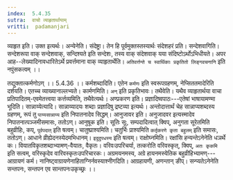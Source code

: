 ```yaml
---
index:  5.4.35
sutra:  वाचो व्याहृतार्थायाम्
vritti:  padamanjari
---
```


व्याहृत इति। उक्त इत्यर्थः। अन्येनेति। संदेष्ट्रा। तेन हि पूर्वमुक्तस्तस्यार्थः संदेशहरं प्रति। सन्देशवागिति। सन्देशरूपा वाक् सन्देशवाक्, सन्दिश्यते इति सन्देशः, तस्य वाक् संदेशवाक् यया संदिष्टोऽर्थोऽभिधीयते।
अपर आह--लेख्यादिनावधारितेऽर्थे प्रवर्त्तमाना वाक् व्याहृतार्थेति। `अतिवर्त्तन्ते च स्वार्थिकाः प्रकृतितो लिङ्गवचनानि` इति नपुंसकत्वम् ।।

तद्युक्तात्कर्मणोऽण् ।। 5.4.36 ।। 
कर्मशब्दादिति। एतेन `कर्मणः` इति स्वरूपग्रहणम्, नेप्सिततमादेरिति दर्शयति। एतच्च व्याख्यानाल्लभ्यते। कार्मणमिति। `अन्` इति प्रकृतिभावः। तथैवेति। यथैव व्याहृतार्थया वाचा प्रतिपादितम्-एवमेतत्त्वया कर्त्तव्यमिति, तथैवेत्यर्थः।
अण्प्रकरण इति। प्रज्ञादिष्वपाठः---एतेषां भाषायामण्मा भूदिति। सान्नाय्येत्यादि। सान्नाय्यादयः शब्दाः प्रज्ञादिषु द्रष्टव्या इत्यर्थः। अन्तोदात्तार्थं चेह सान्नाप्यशब्दस्य ग्रहणम्, रूपं तु `पाय्यसान्नाय्य` इति निपातनादेव सिद्धम्। आनुजावर इति। अनुजादवर इत्यस्मादेव निपातनात्पञ्जमीसमासः, ततोऽण्। आनुषूक इति। सूतिः सूः, सम्पदादित्वात् क्विप्, अनुगता सूरेतमिति बहुव्रीहिः, कप्, `पूर्वपदात्` इति षत्वम्। चातुष्प्राश्यमिति। चतुर्भिः प्राश्यमिति `कर्तृकरणे कृता बहुलम्` इति समासः, ततोऽण्। आधाने व्रीह्येदनस्येदमभिधानम्। `इदुदुपधस्य` इति षत्वम्। राक्षोघ्नमिति। रक्षांसि हन्यन्तेऽनेनेति धञर्थे कः। वियातविकृतशब्दाभ्यामण्-वैयातः, वैकृतः। वरिवःउपरिचर्या, तत्करोति वरिवस्कृत्, क्विप्, `अतः कृकमि` इति सत्वम्, वरिस्कृदेव वारिवस्कृतःउपरिचारकः। अग्रमयनमस्य, अग्रे हायनमस्येतिक बहुव्रीहिभ्यामण्---आग्रायणं कर्म। नानिष्ट्वाग्रायणेनाहिताग्निर्नवस्याश्नीगदिति। आग्रहायणी, अणन्तान् ङीप्। सन्प्यतेऽनेनेति सन्तपनः, सन्तपन एव सान्तपनःउकृच्छ्रः ।।

